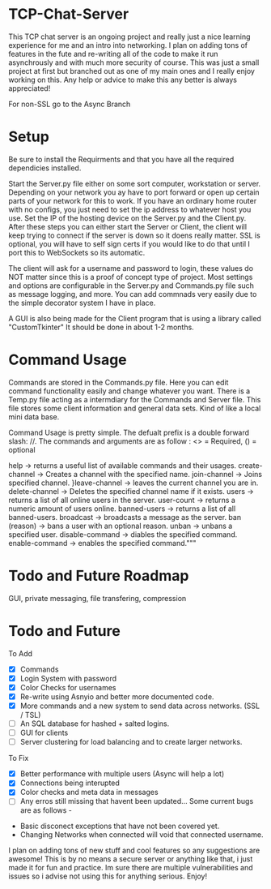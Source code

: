 # TCP-Chat-Server
This TCP chat server is an ongoing project and really just a nice learning experience for me and an intro into networking. I plan on adding tons of features in the fute and re-writing all of the code to make it run asynchrously and with much more security of course. This was just a small project at first but branched out as one of my main ones and I really enjoy working on this. Any help or advice to make this any better is always appreciated!

For non-SSL go to the Async Branch

# Setup

Be sure to install the Requirments and that you have all the required dependicies installed.

Start the Server.py file either on some sort computer, workstation or server. Depending on your network you ay have to port forward or open up certain parts of your network for this to work. If you have an ordinary home router with no configs, you just need to set the ip address to whatever host you use. Set the IP of the hosting device on the Server.py and the Client.py. 
After these steps you can either start the Server or Client, the client will keep trying to connect if the server is down so it doens really matter. 
SSL is optional, you will have to self sign certs if you would like to do that until I port this to WebSockets so its automatic. 

The client will ask for a username and password to login, these values do NOT matter since this is a proof of concept type of project. 
Most settings and options are configurable in the Server.py and Commands.py file such as message logging, and more. 
You can add commnads very easily due to the simple decorator system I have in place. 

A GUI is also being made for the Client program that is using a library called "CustomTkinter" It should be done in about 1-2 months. 

# Command Usage
Commands are stored in the Commands.py file. Here you can edit command functionality easily and change whatever you want. There is a Temp.py file acting as a intermdiary for the Commands and Server file. This file stores some client information and general data sets. Kind of like a local mini data base. 

Command Usage is pretty simple. The defualt prefix is a double forward slash: //. The commands and arguments are as follow :
<> = Required, () = optional

help   ->  returns a useful list of available commands and their usages.
create-channel <channel name>  ->   Creates a channel with the specified name.
join-channel <channel name>   ->  Joins specified channel.
}leave-channel  ->  leaves the current channel you are in. 
delete-channel <channel name>   ->  Deletes the specified channel name if it exists.
users  ->  returns a list of all online users in the server.
user-count     ->  returns a numeric amount of users online.
banned-users   ->  returns a list of all banned-users.
broadcast <message>    ->  broadcasts a message as the server.
ban <username> (reason)    ->  bans a user with an optional reason.
unban <username> ->    unbans a specified user.
disable-command <command name>     ->  diables the specified command.
enable-command <command name>  ->  enables the specified command."""


# Todo and Future Roadmap
GUI, private messaging, file transfering, compression

# Todo and Future
To Add
- [x] Commands
- [x] Login System with password
- [x] Color Checks for usernames 
- [x] Re-write using Asnyio and better more documented code.
- [x] More commands and a new system to send data across networks. (SSL / TSL)
- [ ] An SQL database for hashed + salted logins.
- [ ] GUI for clients
- [ ] Server clustering for load balancing and to create larger networks.

To Fix
- [x] Better performance with multiple users (Async will help a lot)
- [x] Connections being interupted
- [x] Color checks and meta data in messages
- [ ] Any erros still missing that havent been updated...
Some current bugs are as follows -
- Basic disconect exceptions that have not been covered yet. 
- Changing Networks when connected will void that connected username.
  
I plan on adding tons of new stuff and cool features so any suggestions are awesome! This is by no means a secure server or anything like that, i just made it for fun and practice. Im sure there are multiple vulnerabilities and issues so i advise not using this for anything serious.
Enjoy!
